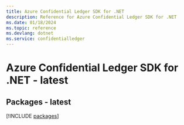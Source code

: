 ```yaml
---
title: Azure Confidential Ledger SDK for .NET
description: Reference for Azure Confidential Ledger SDK for .NET
ms.date: 01/18/2024
ms.topic: reference
ms.devlang: dotnet
ms.service: confidentialledger
---
```

# Azure Confidential Ledger SDK for .NET - latest
## Packages - latest
[!INCLUDE [packages](confidential-ledger-index.md)]